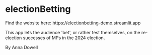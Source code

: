 # electionBetting

Find the website here: https://electionbetting-demo.streamlit.app

This app lets the audience 'bet', or rather test themselves, on the re-election successes of MPs in the 2024 election.

By Anna Dowell
